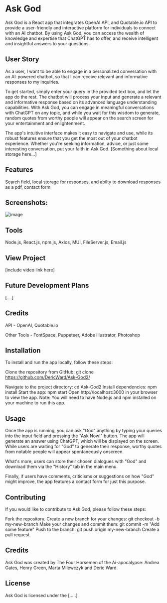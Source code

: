 # Ask God
Ask God is a React app that integrates OpenAI API, and Quotable.io API to provide a user-friendly and interactive platform for individuals to connect with an AI chatbot. By using Ask God, you can access the wealth of knowledge and expertise that ChatGPT has to offer, and receive intelligent and insightful answers to your questions.

## User Story
As a user, I want to be able to engage in a personalized conversation with an AI-powered chatbot, so that I can receive relevant and informative responses to my inquiries.

To get started, simply enter your query in the provided text box, and let the app do the rest. The chatbot will process your input and generate a relevant and informative response based on its advanced language understanding capabilities. With Ask God, you can engage in meaningful conversations with ChatGPT on any topic, and while you wait for this wisdom to generate, random quotes from worthy people will appear on the search screen for your entertainment and enlightenment.

The app's intuitive interface makes it easy to navigate and use, while its robust features ensure that you get the most out of your chatbot experience. Whether you're seeking information, advice, or just some interesting conversation, put your faith in Ask God. [Something about local storage here...]

## Features
Search field, local storage for responses, and abilty to download responses as a pdf, contact form

## Screenshots:
![image](https://user-images.githubusercontent.com/50495939/228523223-acfe61ca-2456-46cc-8a0c-5202f3998dab.png)

## Tools
Node.js, React.js, npm.js, Axios,  MUI, FileServer.js, Email.js

## View Project

[include video link here]

## Future Development Plans
[....]

## Credits

API - OpenAI, Quotable.io

Other Tools - FontSpace, Puppeteer, Adobe Illustrator, Photoshop

## Installation
To install and run the app locally, follow these steps:

Clone the repository from GitHub: git clone https://github.com/DericWard/Ask-God2/

Navigate to the project directory: cd Ask-God2
Install dependencies: npm install
Start the app: npm start
Open http://localhost:3000 in your browser to view the app.
Note: You will need to have Node.js and npm installed on your machine to run this app.

## Usage
Once the app is running, you can ask "God" anything by typing your queries into the input field and pressing the "Ask Now!" button. The app will generate an answer using ChatGPT, which will be displayed on the screen. While users are waiting for "God" to generate their response, worthy quotes from notable people will appear spontaneously onscreen.

What's more, users can store their chosen dialogues with "God" and download them via the "History" tab in the main menu.

Finally, if users have comments, criticisms or suggestions on how "God" might improve, the app features a contact form for just this purpose.

## Contributing
If you would like to contribute to Ask God, please follow these steps:

Fork the repository.
Create a new branch for your changes: git checkout -b my-new-branch
Make your changes and commit them: git commit -m "Add some feature"
Push to the branch: git push origin my-new-branch
Create a pull request.

## Credits
Ask God was created by The Four Horsemen of the Ai-apocalypse: Andrea Gates, Henry Green, Marta Milewczyk and Deric Ward.

## License
Ask God is licensed under the [.....].
